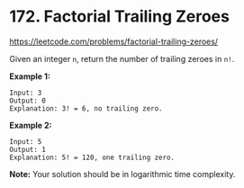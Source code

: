 # 172. Factorial Trailing Zeroes

https://leetcode.com/problems/factorial-trailing-zeroes/

Given an integer `n`, return the number of trailing zeroes in `n!`.

**Example 1:**

```
Input: 3
Output: 0
Explanation: 3! = 6, no trailing zero.
```

**Example 2:**

```
Input: 5
Output: 1
Explanation: 5! = 120, one trailing zero.
```

**Note:**
Your solution should be in logarithmic time complexity.
